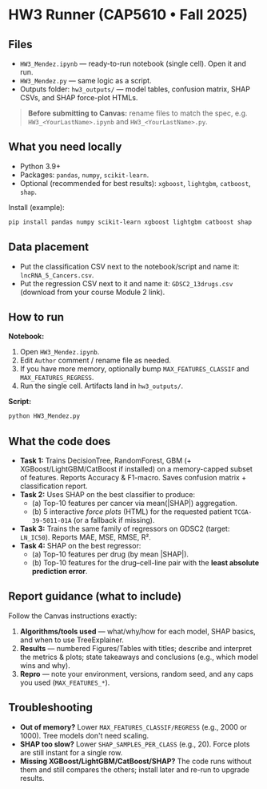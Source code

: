 
# HW3 Runner (CAP5610 • Fall 2025)

## Files
- `HW3_Mendez.ipynb` — ready-to-run notebook (single cell). Open it and run.
- `HW3_Mendez.py` — same logic as a script.
- Outputs folder: `hw3_outputs/` — model tables, confusion matrix, SHAP CSVs, and SHAP force-plot HTMLs.

> **Before submitting to Canvas:** rename files to match the spec, e.g. `HW3_<YourLastName>.ipynb` and `HW3_<YourLastName>.py`.

## What you need locally
- Python 3.9+
- Packages: `pandas`, `numpy`, `scikit-learn`.
- Optional (recommended for best results): `xgboost`, `lightgbm`, `catboost`, `shap`.

Install (example):
```bash
pip install pandas numpy scikit-learn xgboost lightgbm catboost shap
```

## Data placement
- Put the classification CSV next to the notebook/script and name it: `lncRNA_5_Cancers.csv`.
- Put the regression CSV next to it and name it: `GDSC2_13drugs.csv` (download from your course Module 2 link).

## How to run
**Notebook:**
1. Open `HW3_Mendez.ipynb`.
2. Edit `Author` comment / rename file as needed.
3. If you have more memory, optionally bump `MAX_FEATURES_CLASSIF` and `MAX_FEATURES_REGRESS`.
4. Run the single cell. Artifacts land in `hw3_outputs/`.

**Script:**
```bash
python HW3_Mendez.py
```

## What the code does
- **Task 1:** Trains DecisionTree, RandomForest, GBM (+ XGBoost/LightGBM/CatBoost if installed) on a memory-capped subset of features. Reports Accuracy & F1-macro. Saves confusion matrix + classification report.
- **Task 2:** Uses SHAP on the best classifier to produce:
  - (a) Top-10 features per cancer via mean(|SHAP|) aggregation.
  - (b) 5 interactive *force plots* (HTML) for the requested patient `TCGA-39-5011-01A` (or a fallback if missing).
- **Task 3:** Trains the same family of regressors on GDSC2 (target: `LN_IC50`). Reports MAE, MSE, RMSE, R².
- **Task 4:** SHAP on the best regressor:
  - (a) Top-10 features per drug (by mean |SHAP|).
  - (b) Top-10 features for the drug–cell-line pair with the **least absolute prediction error**.

## Report guidance (what to include)
Follow the Canvas instructions exactly:
1. **Algorithms/tools used** — what/why/how for each model, SHAP basics, and when to use TreeExplainer.
2. **Results** — numbered Figures/Tables with titles; describe and interpret the metrics & plots; state takeaways and conclusions (e.g., which model wins and why).
3. **Repro** — note your environment, versions, random seed, and any caps you used (`MAX_FEATURES_*`).

## Troubleshooting
- **Out of memory?** Lower `MAX_FEATURES_CLASSIF/REGRESS` (e.g., 2000 or 1000). Tree models don't need scaling.
- **SHAP too slow?** Lower `SHAP_SAMPLES_PER_CLASS` (e.g., 20). Force plots are still instant for a single row.
- **Missing XGBoost/LightGBM/CatBoost/SHAP?** The code runs without them and still compares the others; install later and re-run to upgrade results.
